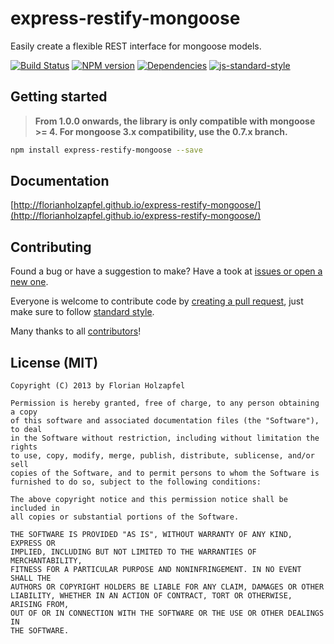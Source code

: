 # express-restify-mongoose

Easily create a flexible REST interface for mongoose models.

[![Build Status](https://travis-ci.org/florianholzapfel/express-restify-mongoose.png)](https://travis-ci.org/florianholzapfel/express-restify-mongoose)
[![NPM version](https://badge.fury.io/js/express-restify-mongoose.png)](http://badge.fury.io/js/express-restify-mongoose)
[![Dependencies](https://david-dm.org/florianholzapfel/express-restify-mongoose.png)](https://david-dm.org/florianholzapfel/express-restify-mongoose)
[![js-standard-style](https://img.shields.io/badge/code%20style-standard-brightgreen.svg?style=flat)](https://github.com/feross/standard)

## Getting started

> **From 1.0.0 onwards, the library is only compatible with mongoose >= 4. For mongoose 3.x compatibility, use the 0.7.x branch.**

```sh
npm install express-restify-mongoose --save
```

## Documentation

[http://florianholzapfel.github.io/express-restify-mongoose/](http://florianholzapfel.github.io/express-restify-mongoose/)

## Contributing

Found a bug or have a suggestion to make? Have a took at [issues or open a new one](https://github.com/florianholzapfel/express-restify-mongoose/issues).

Everyone is welcome to contribute code by [creating a pull request](https://github.com/florianholzapfel/express-restify-mongoose/pulls), just make sure to follow [standard style](https://github.com/feross/standard).

Many thanks to all [contributors](https://github.com/florianholzapfel/express-restify-mongoose/graphs/contributors)!

## License (MIT)

```
Copyright (C) 2013 by Florian Holzapfel

Permission is hereby granted, free of charge, to any person obtaining a copy
of this software and associated documentation files (the "Software"), to deal
in the Software without restriction, including without limitation the rights
to use, copy, modify, merge, publish, distribute, sublicense, and/or sell
copies of the Software, and to permit persons to whom the Software is
furnished to do so, subject to the following conditions:

The above copyright notice and this permission notice shall be included in
all copies or substantial portions of the Software.

THE SOFTWARE IS PROVIDED "AS IS", WITHOUT WARRANTY OF ANY KIND, EXPRESS OR
IMPLIED, INCLUDING BUT NOT LIMITED TO THE WARRANTIES OF MERCHANTABILITY,
FITNESS FOR A PARTICULAR PURPOSE AND NONINFRINGEMENT. IN NO EVENT SHALL THE
AUTHORS OR COPYRIGHT HOLDERS BE LIABLE FOR ANY CLAIM, DAMAGES OR OTHER
LIABILITY, WHETHER IN AN ACTION OF CONTRACT, TORT OR OTHERWISE, ARISING FROM,
OUT OF OR IN CONNECTION WITH THE SOFTWARE OR THE USE OR OTHER DEALINGS IN
THE SOFTWARE.
```
